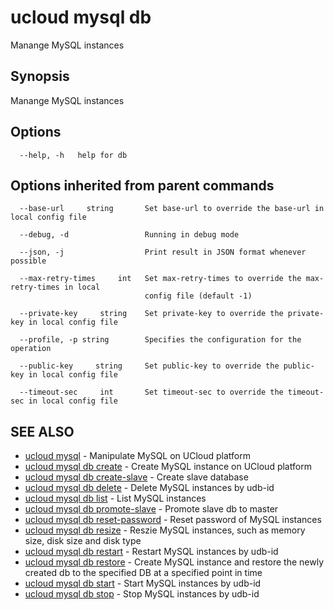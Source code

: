 # ucloud mysql db

Manange MySQL instances

## Synopsis

Manange MySQL instances

## Options

```
  --help, -h   help for db 

```

## Options inherited from parent commands

```
  --base-url     string       Set base-url to override the base-url in local config file 

  --debug, -d                 Running in debug mode 

  --json, -j                  Print result in JSON format whenever possible 

  --max-retry-times     int   Set max-retry-times to override the max-retry-times in local
                              config file (default -1) 

  --private-key     string    Set private-key to override the private-key in local config file 

  --profile, -p string        Specifies the configuration for the operation 

  --public-key     string     Set public-key to override the public-key in local config file 

  --timeout-sec     int       Set timeout-sec to override the timeout-sec in local config file 

```

## SEE ALSO

* [ucloud mysql](cli/cmd/ucloud/mysql)	 - Manipulate MySQL on UCloud platform
* [ucloud mysql db create](cli/cmd/ucloud/mysql/db/create)	 - Create MySQL instance on UCloud platform
* [ucloud mysql db create-slave](cli/cmd/ucloud/mysql/db/create-slave)	 - Create slave database
* [ucloud mysql db delete](cli/cmd/ucloud/mysql/db/delete)	 - Delete MySQL instances by udb-id
* [ucloud mysql db list](cli/cmd/ucloud/mysql/db/list)	 - List MySQL instances
* [ucloud mysql db promote-slave](cli/cmd/ucloud/mysql/db/promote-slave)	 - Promote slave db to master
* [ucloud mysql db reset-password](cli/cmd/ucloud/mysql/db/reset-password)	 - Reset password of MySQL instances
* [ucloud mysql db resize](cli/cmd/ucloud/mysql/db/resize)	 - Reszie MySQL instances, such as memory size, disk size and disk type
* [ucloud mysql db restart](cli/cmd/ucloud/mysql/db/restart)	 - Restart MySQL instances by udb-id
* [ucloud mysql db restore](cli/cmd/ucloud/mysql/db/restore)	 - Create MySQL instance and restore the newly created db to the specified DB at a specified point in time
* [ucloud mysql db start](cli/cmd/ucloud/mysql/db/start)	 - Start MySQL instances by udb-id
* [ucloud mysql db stop](cli/cmd/ucloud/mysql/db/stop)	 - Stop MySQL instances by udb-id

